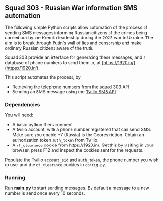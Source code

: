 ## Squad 303 - Russian War information SMS automation

The following simple Python scripts allow automation of the process of sending SMS messages informing Russian citizens of the crimes being carried out by the Kremlin leadership during the 2022 war in Ukraine. The aim is to break through Putin's wall of lies and censorship and make ordinary Russian citizens aware of the truth.

Squad 303 provide an interface for generating these messages, and a database of phone numbers to send them to, at [https://1920.in/](https://1920.in/).

This script automates the process, by

- Retrieving the telephone numbers from the squad 303 API
- Sending an SMS message using the [Twilio SMS API](https://www.twilio.com/sms)

### Dependencies

You will need:

- A basic python 3 environment
- A twilio account, with a phone number registered that can send SMS. Make sure you enable +7 (Russia) is the Georestriction. Obtain an authorization token `auth_token` from Twilio.
- A `cf_clearance` cookie from https://1920.in/. Get this by visiting in your browser, press F12 and inspect the cookies sent for the requests.

Populate the Twilio `account_sid` and `auth_token`, the phone number you wish to use, and the `cf_clearance` cookies in `config.py`.

### Running

Run **main.py** to start sending messages. By default a message to a new number is send once every 10 seconds.

